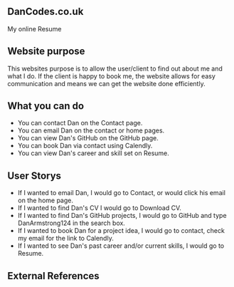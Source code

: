 ## DanCodes.co.uk
My online Resume

## Website purpose

This websites purpose is to allow the user/client to find out about me and what I do. If the client is happy to book me, the website allows for easy communication and means we can get the website done efficiently.

## What you can do

- You can contact Dan on the Contact page.
- You can email Dan on the contact or home pages.
- You can view Dan's GitHub on the GitHub page.
- You can book Dan via contact using Calendly.
- You can view Dan's career and skill set on Resume.

## User Storys

- If I wanted to email Dan, I would go to Contact, or would click his email on the home page.
- If I wanted to find Dan's CV I would go to Download CV.
- If I wanted to find Dan's GitHub projects, I would go to GitHub and type DanArmstrong124 in the search box.
- If I wanted to book Dan for a project idea, I would go to contact, check my email for the link to Calendly.
- If I wanted to see Dan's past career and/or current skills, I would go to Resume.

## External References